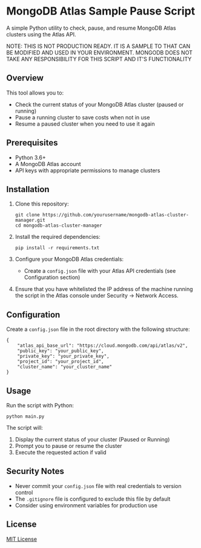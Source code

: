 # MongoDB Atlas Sample Pause Script

A simple Python utility to check, pause, and resume MongoDB Atlas clusters using the Atlas API. 

NOTE: THIS IS NOT PRODUCTION READY. IT IS A SAMPLE TO THAT CAN BE MODIFIED AND USED IN YOUR ENVIRONMENT. MONGODB DOES NOT TAKE ANY RESPONSIBILITY FOR THIS SCRIPT AND IT'S FUNCTIONALITY

## Overview

This tool allows you to:
- Check the current status of your MongoDB Atlas cluster (paused or running)
- Pause a running cluster to save costs when not in use
- Resume a paused cluster when you need to use it again

## Prerequisites

- Python 3.6+
- A MongoDB Atlas account
- API keys with appropriate permissions to manage clusters

## Installation

1. Clone this repository:
   ```
   git clone https://github.com/yourusername/mongodb-atlas-cluster-manager.git
   cd mongodb-atlas-cluster-manager
   ```

2. Install the required dependencies:
   ```
   pip install -r requirements.txt
   ```

3. Configure your MongoDB Atlas credentials:
   - Create a `config.json` file with your Atlas API credentials (see Configuration section)

4. Ensure that you have whitelisted the IP address of the machine running the script in the Atlas console under Security -> Network Access.

## Configuration

Create a `config.json` file in the root directory with the following structure:

```
{
    "atlas_api_base_url": "https://cloud.mongodb.com/api/atlas/v2",
    "public_key": "your_public_key",
    "private_key": "your_private_key",
    "project_id": "your_project_id",
    "cluster_name": "your_cluster_name"
}
```

## Usage

Run the script with Python:

```
python main.py
```

The script will:
1. Display the current status of your cluster (Paused or Running)
2. Prompt you to pause or resume the cluster
3. Execute the requested action if valid

## Security Notes

- Never commit your `config.json` file with real credentials to version control
- The `.gitignore` file is configured to exclude this file by default
- Consider using environment variables for production use

## License

[MIT License](LICENSE)
